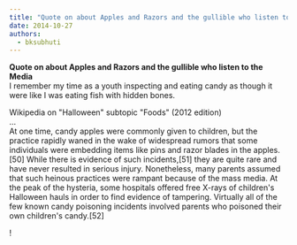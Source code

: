 ```yaml
---
title: "Quote on about Apples and Razors and the gullible who listen to the Media"
date: 2014-10-27
authors: 
  - bksubhuti
---
```


**Quote on about Apples and Razors and the gullible who listen to the Media**  
I remember my time as a youth inspecting and eating candy as though it were like I was eating fish with hidden bones.  
  
Wikipedia on "Halloween" subtopic "Foods" (2012 edition)  
...  
At one time, candy apples were commonly given to children, but the practice rapidly waned in the wake of widespread rumors that some individuals were embedding items like pins and razor blades in the apples.\[50\] While there is evidence of such incidents,\[51\] they are quite rare and have never resulted in serious injury. Nonetheless, many parents assumed that such heinous practices were rampant because of the mass media. At the peak of the hysteria, some hospitals offered free X-rays of children's Halloween hauls in order to find evidence of tampering. Virtually all of the few known candy poisoning incidents involved parents who poisoned their own children's candy.\[52\]﻿

!

